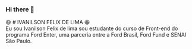 ### Hi there 👋
:smiley: # IVANILSON FELIX DE LIMA :grinning: <br>
Eu sou Ivanilson Felix de lima sou estudante do curso de Front-end do programa Ford Enter, uma parceria entre a Ford Brasil, Ford Fund e SENAI São Paulo.
